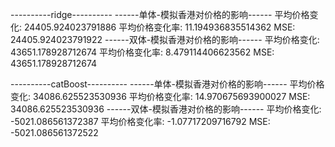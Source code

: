 ----------ridge----------
------单体-模拟香港对价格的影响------
平均价格变化: 24405.924023791886
平均价格变化率: 11.194936835514362
MSE: 24405.924023791922
------双体-模拟香港对价格的影响------
平均价格变化: 43651.178928712674
平均价格变化率: 8.479114406623562
MSE: 43651.178928712674



----------catBoost----------
------单体-模拟香港对价格的影响------
平均价格变化: 34086.625523530936
平均价格变化率: 14.970675693900027
MSE: 34086.625523530936
------双体-模拟香港对价格的影响------
平均价格变化: -5021.086561372387
平均价格变化率: -1.07717209716792
MSE: -5021.086561372522